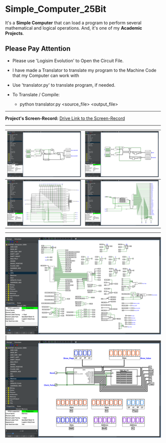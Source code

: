 # Simple_Computer_25Bit

It's a **Simple Computer** that can load a program to perform several mathematical and logical operations. And, it's one of my **Academic Projects**.

## Please Pay Attention

- Please use 'Logisim Evolution' to Open the Circuit File.

- I have made a Translator to translate my program to the Machine Code that my Computer can work with

- Use 'translator.py' to translate program, if needed.

- To Translate / Compile:
  - python translator.py <source_file> <output_file>

---

**Project's Screen-Record:** [Drive Link to the Screen-Record](https://drive.google.com/file/d/1iLuADe-lf7iD0OSO_f_PVGhQZaHBNhHF/view?usp=sharing)

----------------------------------------------------------------------
![ALU](./Screenshots/Multiply.png)  | ![ALU](./Screenshots/Divide.png)
------------------------------------|---------------------------------
![ALU](./Screenshots/ALU.png)       | ![ALU](./Screenshots/CU.png)
---------------------------------------------------------------------
![ALU](./Screenshots/CPU.png)       | ![ALU](./Screenshots/Memory.png)

